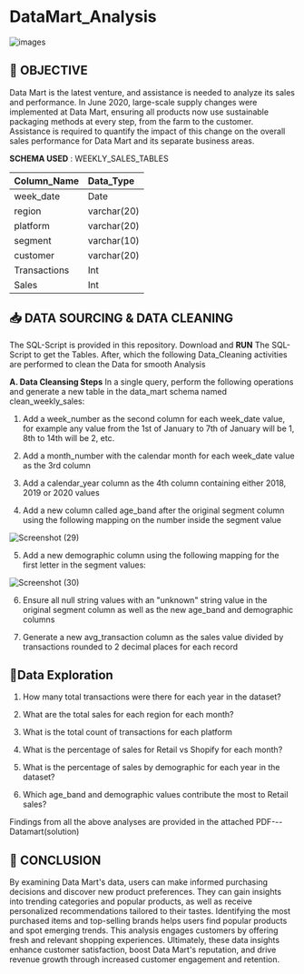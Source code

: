 # DataMart_Analysis

![images](https://github.com/user-attachments/assets/d99610f1-528b-46aa-927d-db8fa955d198)


## 📄 **OBJECTIVE**
Data Mart is the latest venture, and assistance is needed to analyze its sales and performance. In June 2020, large-scale supply changes were implemented at Data Mart, ensuring all products now use sustainable packaging methods at every step, from the farm to the customer. Assistance is required to quantify the impact of this change on the overall sales performance for Data Mart and its separate business areas.





**SCHEMA USED** : WEEKLY_SALES_TABLES


  

| Column_Name | Data_Type   | 
| :-------- | :------- | 
| week_date | Date 
region | varchar(20)
platform | varchar(20)
segment | varchar(10)
customer | varchar(20)
Transactions | Int
Sales | Int


##  📥 **DATA SOURCING & DATA CLEANING**
The SQL-Script is provided in this repository.
Download and **RUN** The SQL-Script to get the Tables. After, which the following Data_Cleaning activities are performed to clean the Data for smooth Analysis

**A. Data Cleansing Steps**
In a single query, perform the following operations and generate a new table in the data_mart schema named clean_weekly_sales:
 1. Add a week_number as the second column for each week_date value, for example any value from the 1st of January to 7th of January will be 1, 8th to 14th will be 2, etc. 

2. Add a month_number with the calendar month for each week_date value as the 3rd column 

3. Add a calendar_year column as the 4th column containing either 2018, 2019 or 2020 values 

4. Add a new column called age_band after the original segment column using the following mapping on the number inside the segment value
 
 ![Screenshot (29)](https://github.com/user-attachments/assets/da651c3d-98d5-4b72-8e8f-6f1b9466becb)
 
 5. Add a new demographic column using the following mapping for the first letter in the segment values:

 
![Screenshot (30)](https://github.com/user-attachments/assets/74376746-beae-4fbc-aadd-6f7efd87abe1)

6. Ensure all null string values with an "unknown" string value in the original segment column as well as the new age_band and demographic columns 

7. Generate a new avg_transaction column as the sales value divided by transactions rounded to 2 decimal places for each record
  
## 📄**Data Exploration**


1. How many total transactions were there for each year in the dataset? 

2. What are the total sales for each region for each month? 

3. What is the total count of transactions for each platform 

4. What is the percentage of sales for Retail vs Shopify for each month? 

5. What is the percentage of sales by demographic for each year in the dataset? 

6. Which age_band and demographic values contribute the most to Retail sales?

  Findings from all the above analyses are provided in the attached PDF---Datamart(solution)
## 📝 **CONCLUSION**
By examining Data Mart's data, users can make informed purchasing decisions and discover new product preferences. They can gain insights into trending categories and popular products, as well as receive personalized recommendations tailored to their tastes. Identifying the most purchased items and top-selling brands helps users find popular products and spot emerging trends. This analysis engages customers by offering fresh and relevant shopping experiences. Ultimately, these data insights enhance customer satisfaction, boost Data Mart's reputation, and drive revenue growth through increased customer engagement and retention.
